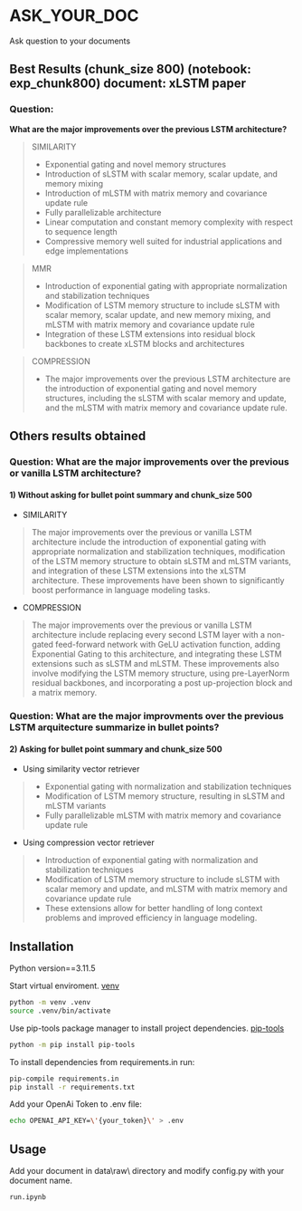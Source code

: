 
# ASK_YOUR_DOC 

Ask question to your documents

## Best Results (chunk_size 800) (notebook: exp_chunk800) document: xLSTM paper
### Question:
**What are the major improvements over the previous LSTM architecture?**

> SIMILARITY
>- Exponential gating and novel memory structures
>- Introduction of sLSTM with scalar memory, scalar update, and memory mixing
>- Introduction of mLSTM with matrix memory and covariance update rule
>- Fully parallelizable architecture
>- Linear computation and constant memory complexity with respect to sequence length
>- Compressive memory well suited for industrial applications and edge implementations
 
> MMR
>- Introduction of exponential gating with appropriate normalization and stabilization techniques
>- Modification of LSTM memory structure to include sLSTM with scalar memory, scalar update, and new memory mixing, and mLSTM with matrix memory and covariance update rule
>- Integration of these LSTM extensions into residual block backbones to create xLSTM blocks and
architectures

> COMPRESSION  
>- The major improvements over the previous LSTM architecture are the introduction of exponential gating and novel memory structures, including the sLSTM with scalar memory and update, and the mLSTM with matrix memory and covariance update rule.


## Others results obtained 

### Question: **What are the major improvements over the previous or vanilla LSTM architecture?**
#### 1) Without asking for bullet point summary and chunk_size 500

- SIMILARITY
> The major improvements over the previous or vanilla LSTM architecture include the introduction of exponential gating with appropriate normalization and stabilization techniques, modification of the LSTM memory structure to obtain sLSTM and mLSTM variants, and integration of these LSTM extensions into the xLSTM architecture. These improvements have been shown to significantly boost performance in language modeling tasks.

- COMPRESSION
> The major improvements over the previous or vanilla LSTM architecture include replacing every second LSTM layer with a non-gated feed-forward network with GeLU activation function, adding Exponential Gating to this architecture, and integrating these LSTM extensions such as sLSTM and mLSTM. These improvements also involve modifying the LSTM memory structure, using pre-LayerNorm residual backbones, and incorporating a post up-projection block and a matrix memory.

### Question: **What are the major improvments over the previous LSTM arquitecture summarize in bullet points?**
#### 2) Asking for bullet point summary and chunk_size 500

- Using similarity vector retriever 
>- Exponential gating with normalization and stabilization techniques
>- Modification of LSTM memory structure, resulting in sLSTM and mLSTM variants
>- Fully parallelizable mLSTM with matrix memory and covariance update rule

- Using compression vector retriever 
>- Introduction of exponential gating with normalization and stabilization techniques
>- Modification of LSTM memory structure to include sLSTM with scalar memory and update, and mLSTM with matrix memory and covariance update rule
>- These extensions allow for better handling of long context problems and improved efficiency in language modeling.


## Installation

Python version==3.11.5

Start virtual enviroment. [venv](https://docs.python.org/3/library/venv.html#venv-def)
```bash
python -m venv .venv
source .venv/bin/activate
```

Use pip-tools package manager to install project dependencies. [pip-tools](https://pip-tools.readthedocs.io/en/stable/)
```bash
python -m pip install pip-tools
```

To install dependencies from requirements.in run: 
```bash
pip-compile requirements.in
pip install -r requirements.txt

```

Add your OpenAi Token to .env file:  
```bash
echo OPENAI_API_KEY=\'{your_token}\' > .env
```


## Usage
Add your document in data\raw\ directory and modify config.py with your document name.

```bash
run.ipynb
```
